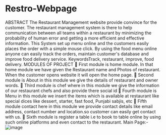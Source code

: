 # Restro-Webpage
ABSTRACT
The Restaurant Management website provide convince for the
customer. The restaurant management system is there to help
communication between all teams within a restaurant by minimizing
the probability of human error and getting a more efficient and
effective information. This System set up menu online and the
customers easily places the order with a simple mouse click. By using
the food menu online anyone can easily track the orders, maintain
customer's database and improve food delivery service. KeywordsTrack, restaurant, improve, food delivery.
MODULES OF PROJECT
 First module is home module. In that home module we have given
the Restaurant name and Photos of restaurant. When the customer
opens website it will open the home page.
 Second module is About in this module we give the details of
restaurant and owner words.
 Third module is chef where in this module we give the information
of our restaurant chefs and also provide there social id
 Fourth module is Menu in this module we insert the items which is
available at restaurant like special dices like dessert, starter, fast
food, Punjabi sabjis, etc
 Fifth module contact here in this module we provide contact
details like email address, contact number and location.so customer
can easily get contact with us.
 Sixth module is register a table i.e to book to table online by using
such online platforms and even contact to the restaurant.
Main Page:-
![image](https://github.com/Atul2603/Restro-Webpage/assets/130055465/c5c230ca-4c93-4594-9afb-7bbcc53aa7c4)



